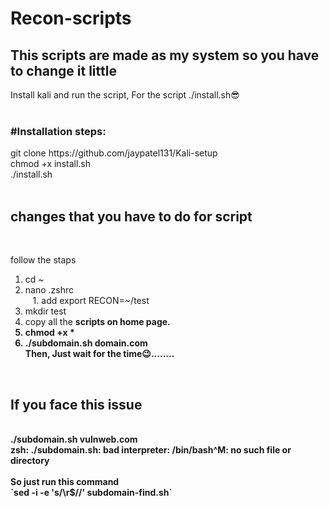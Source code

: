 # Recon-scripts
<h2>This scripts are made as my system so you have to change it little</h2>

Install kali and run the script, For the script ./install.sh😎<br />
<br />
<h3>#Installation steps:<br /></h3>
git clone https://github.com/jaypatel131/Kali-setup<br />
chmod +x install.sh<br />
./install.sh<br />

<br />
<h2>changes that you have to do for script</h2><br />

follow the staps<br />
1. cd ~<br />
2. nano .zshrc<br />
&nbsp;&nbsp;&nbsp;1. add export RECON=~/test<br />
3. mkdir test<br />
4. copy all the <b>scripts<b> on home page.<br />
5. chmod +x *<br />
6. ./subdomain.sh domain.com<br />
Then, Just wait for the time😉........

<br />
<h2>If you face this issue</h2><br />
./subdomain.sh vulnweb.com<br />
zsh: ./subdomain.sh: bad interpreter: /bin/bash^M: no such file or directory<br /><br />
So just run this command <br />
`sed -i -e 's/\r$//' subdomain-find.sh`
